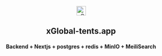 <p align="center">
  <a href="https://xglobal-tents.app">
    <picture>
      <source media="(prefers-color-scheme: dark)" srcset="https://avatars.githubusercontent.com/u/197592655?s=48&v=4">
      <source media="(prefers-color-scheme: light)" srcset="https://avatars.githubusercontent.com/u/197592655?s=48&v=4">
      <img alt="xGlobal logo" src="https://avatars.githubusercontent.com/u/197592655?s=48&v=4" width=25>
    </picture>
  </a>
</p>

<h2 align="center">
  xGlobal-tents.app
</h2>
<h4 align="center">
  Backend + Nextjs + postgres + redis + MinIO + MeiliSearch
</h4>
